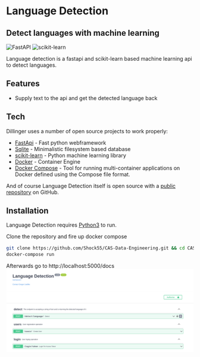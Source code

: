 # Language Detection
## Detect languages with machine learning

![FastAPI](https://img.shields.io/badge/FastAPI-005571?style=for-the-badge&logo=fastapi)
![scikit-learn](https://img.shields.io/badge/scikit--learn-%23F7931E.svg?style=for-the-badge&logo=scikit-learn&logoColor=white)

Language detection is a fastapi and scikit-learn based machine learning api
to detect languages.

## Features
- Supply text to the api and get the detected language back

## Tech

Dillinger uses a number of open source projects to work properly:

- [FastApi](https://fastapi.tiangolo.com/) - Fast python webframework
- [Sqlite](https://www.sqlite.org/index.html) - Minimalistic filesystem based database
- [scikit-learn](https://scikit-learn.org/stable/) - Python machine learning library
- [Docker](https://www.docker.com/) - Container Engine
- [Docker Compose](https://github.com/docker/compose) - Tool for running multi-container applications on Docker defined using the Compose file format.

And of course Language Detection itself is open source with a [public repository](https://github.com/Shock55/CAS-Data-Engineering)
 on GitHub.

## Installation

Language Detection requires [Python3](https://www.python.org/download/releases/3.0/) to run.

Clone the repository and fire up docker compose

```sh
git clone https://github.com/Shock55/CAS-Data-Engineering.git && cd CAS-Data-Engineering
docker-compose run
```

Afterwards go to http://localhost:5000/docs
![Alt text](.github/docs_pictures/docs_page.png "Optional Title")
